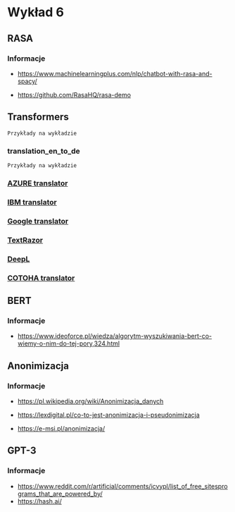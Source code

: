 # Wykład 6

## RASA

### Informacje

- https://www.machinelearningplus.com/nlp/chatbot-with-rasa-and-spacy/

- https://github.com/RasaHQ/rasa-demo

## Transformers

```
Przykłady na wykładzie 
```

### translation_en_to_de

```
Przykłady na wykładzie 
```

### [AZURE translator](https://azure.microsoft.com/pl-pl/services/cognitive-services/translator/#features)

### [IBM translator](https://www.ibm.com/watson/services/language-translator/)

### [Google translator](https://cloud.google.com/translate)

### [TextRazor](https://www.textrazor.com/)

### [DeepL](https://www.deepl.com/translator)

### [COTOHA translator](https://www.ntt.com/en/services/application/cotoha-translator.html)

## BERT

### Informacje

- https://www.ideoforce.pl/wiedza/algorytm-wyszukiwania-bert-co-wiemy-o-nim-do-tej-pory,324.html

## Anonimizacja

### Informacje

- https://pl.wikipedia.org/wiki/Anonimizacja_danych

- https://lexdigital.pl/co-to-jest-anonimizacja-i-pseudonimizacja

- https://e-msi.pl/anonimizacja/

## GPT-3

### Informacje

- https://www.reddit.com/r/artificial/comments/icvypl/list_of_free_sitesprograms_that_are_powered_by/
- https://hash.ai/







